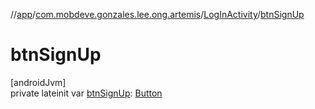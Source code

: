 //[app](../../../index.md)/[com.mobdeve.gonzales.lee.ong.artemis](../index.md)/[LogInActivity](index.md)/[btnSignUp](btn-sign-up.md)

# btnSignUp

[androidJvm]\
private lateinit var [btnSignUp](btn-sign-up.md): [Button](https://developer.android.com/reference/kotlin/android/widget/Button.html)
